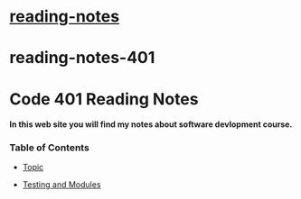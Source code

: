 
# [reading-notes](https://mohammadsilwadi.github.io/reading-notes/)

# reading-notes-401

# Code 401 Reading Notes

#### **In this web site you will find my notes about software devlopment course.**

### Table of Contents

* [Topic](https://mohammadsilwadi.github.io/reading-note-401/read01)
+ [Testing and Modules](https://mohammadsilwadi.github.io/reading-note-401/read02)


